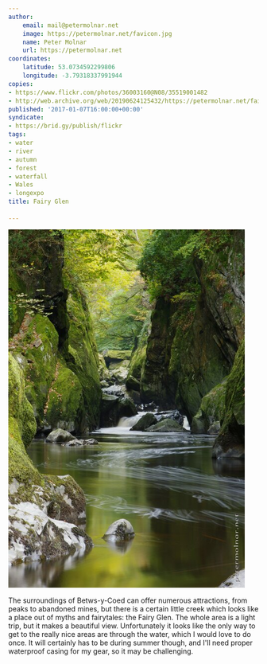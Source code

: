 ```yaml
---
author:
    email: mail@petermolnar.net
    image: https://petermolnar.net/favicon.jpg
    name: Peter Molnar
    url: https://petermolnar.net
coordinates:
    latitude: 53.0734592299806
    longitude: -3.79318337991944
copies:
- https://www.flickr.com/photos/36003160@N08/35519001482
- http://web.archive.org/web/20190624125432/https://petermolnar.net/fairy-glen/
published: '2017-01-07T16:00:00+00:00'
syndicate:
- https://brid.gy/publish/flickr
tags:
- water
- river
- autumn
- forest
- waterfall
- Wales
- longexpo
title: Fairy Glen

---
```


![](fairy-glen.jpg)

The surroundings of Betws-y-Coed can offer numerous attractions, from
peaks to abandoned mines, but there is a certain little creek which
looks like a place out of myths and fairytales: the Fairy Glen. The
whole area is a light trip, but it makes a beautiful view. Unfortunately
it looks like the only way to get to the really nice areas are through
the water, which I would love to do once. It will certainly has to be
during summer though, and I'll need proper waterproof casing for my
gear, so it may be challenging.